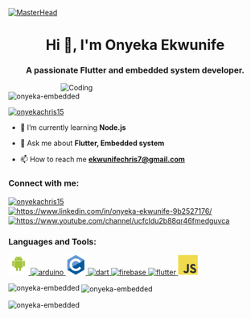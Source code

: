 [![MasterHead](https://previews.123rf.com/images/karpenkoilia/karpenkoilia1806/karpenkoilia180600011/102988806-vector-line-web-concept-for-programming-linear-web-banner-for-coding-.jpg?fj=1)](https://onyeka-embedded.io)
<h1 align="center">Hi 👋, I'm Onyeka Ekwunife</h1>
<h3 align="center">A passionate Flutter and embedded system developer.</h3>
<img align="right" alt="Coding" width="400" src="https://www.nicepng.com/png/full/11-113332_picture-black-and-white-laptop-monitors-personal-clip.png">

<p align="left"> <img src="https://komarev.com/ghpvc/?username=onyeka-embedded&label=Profile%20views&color=0e75b6&style=flat" alt="onyeka-embedded" /> </p>

<p align="left"> <a href="https://twitter.com/onyekachris15" target="blank"><img src="https://img.shields.io/twitter/follow/onyekachris15?logo=twitter&style=for-the-badge" alt="onyekachris15" /></a> </p>

- 🌱 I’m currently learning **Node.js**

- 💬 Ask me about **Flutter, Embedded system**

- 📫 How to reach me **ekwunifechris7@gmail.com**

<h3 align="left">Connect with me:</h3>
<p align="left">
<a href="https://twitter.com/onyekachris15" target="blank"><img align="center" src="https://raw.githubusercontent.com/rahuldkjain/github-profile-readme-generator/master/src/images/icons/Social/twitter.svg" alt="onyekachris15" height="30" width="40" /></a>
<a href="https://www.linkedin.com/in/onyeka-ekwunife-9b2527176/" target="blank"><img align="center" src="https://raw.githubusercontent.com/rahuldkjain/github-profile-readme-generator/master/src/images/icons/Social/linked-in-alt.svg" alt="https://www.linkedin.com/in/onyeka-ekwunife-9b2527176/" height="30" width="40" /></a>
<a href="https://www.youtube.com/channel/UCFCldU2b88QR46FmeDGUvcA" target="blank"><img align="center" src="https://raw.githubusercontent.com/rahuldkjain/github-profile-readme-generator/master/src/images/icons/Social/youtube.svg" alt="https://www.youtube.com/channel/ucfcldu2b88qr46fmedguvca" height="30" width="40" /></a>
</p>

<h3 align="left">Languages and Tools:</h3>
<p align="left"> <a href="https://developer.android.com" target="_blank" rel="noreferrer"> <img src="https://raw.githubusercontent.com/devicons/devicon/master/icons/android/android-original-wordmark.svg" alt="android" width="40" height="40"/> </a> <a href="https://www.arduino.cc/" target="_blank" rel="noreferrer"> <img src="https://cdn.worldvectorlogo.com/logos/arduino-1.svg" alt="arduino" width="40" height="40"/> </a> <a href="https://www.cprogramming.com/" target="_blank" rel="noreferrer"> <img src="https://raw.githubusercontent.com/devicons/devicon/master/icons/c/c-original.svg" alt="c" width="40" height="40"/> </a> <a href="https://dart.dev" target="_blank" rel="noreferrer"> <img src="https://www.vectorlogo.zone/logos/dartlang/dartlang-icon.svg" alt="dart" width="40" height="40"/> </a> <a href="https://firebase.google.com/" target="_blank" rel="noreferrer"> <img src="https://www.vectorlogo.zone/logos/firebase/firebase-icon.svg" alt="firebase" width="40" height="40"/> </a> <a href="https://flutter.dev" target="_blank" rel="noreferrer"> <img src="https://www.vectorlogo.zone/logos/flutterio/flutterio-icon.svg" alt="flutter" width="40" height="40"/> </a> <a href="https://developer.mozilla.org/en-US/docs/Web/JavaScript" target="_blank" rel="noreferrer"> <img src="https://raw.githubusercontent.com/devicons/devicon/master/icons/javascript/javascript-original.svg" alt="javascript" width="40" height="40"/> </a> </p>

<p><img align="left" src="https://github-readme-stats.vercel.app/api/top-langs?username=onyeka-embedded&show_icons=true&locale=en&layout=compact" alt="onyeka-embedded" /></p>

<p>&nbsp;<img align="center" src="https://github-readme-stats.vercel.app/api?username=onyeka-embedded&show_icons=true&locale=en" alt="onyeka-embedded" /></p>

<p><img align="center" src="https://github-readme-streak-stats.herokuapp.com/?user=onyeka-embedded&" alt="onyeka-embedded" /></p>
